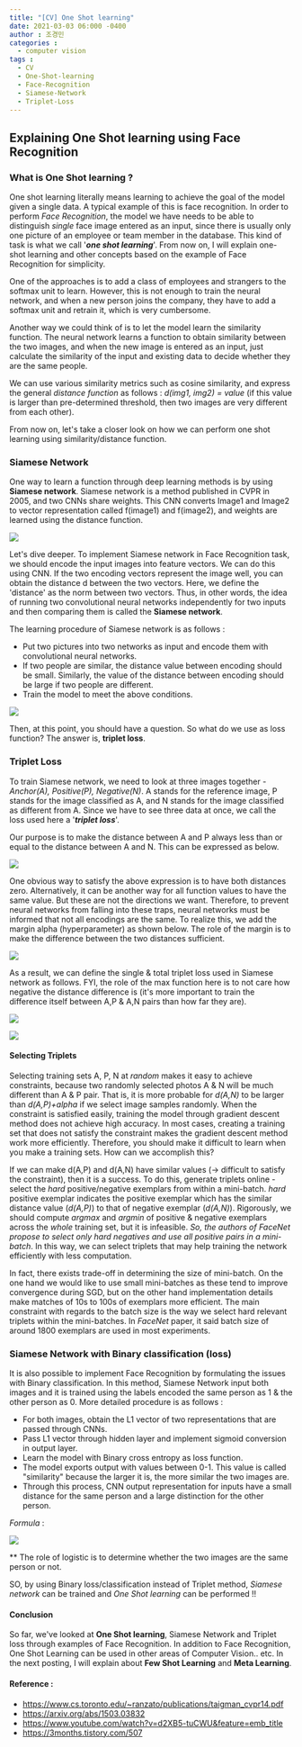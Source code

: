 ```yaml
---
title: "[CV] One Shot learning"
date: 2021-03-03 06:000 -0400
author : 조경민
categories :
  - computer vision
tags :
  - CV
  - One-Shot-learning
  - Face-Recognition
  - Siamese-Network
  - Triplet-Loss
---
```


## Explaining One Shot learning using Face Recognition



### What is One Shot learning ?

One shot learning literally means learning to achieve the goal of the model given a single data. A typical example of this is face recognition. In order to perform _Face Recognition_, the model we have needs to be able to distinguish _single_ face image entered as an input, since there is usually only one picture of an employee or team member in the database. This kind of task is what we call '**_one shot learning_**'. From now on, I will explain one-shot learning and other concepts based on the example of Face Recognition for simplicity.

One of the approaches is to add a class of employees and strangers to the softmax unit to learn. However, this is not enough to train the neural network, and when a new person joins the company, they have to add a softmax unit and retrain it, which is very cumbersome.

Another way we could think of is to let the model learn the similarity function. The neural network learns a function to obtain similarity between the two images, and when the new image is entered as an input, just calculate the similarity of the input and existing data to decide whether they are the same people.

We can use various similarity metrics such as cosine similarity, and express the general _distance function_ as follows : _d(img1, img2) = value_ (if this value is larger than pre-determined threshold, then two images are very different from each other). 

From now on, let's take a closer look on how we can perform one shot learning using similarity/distance function.





### Siamese Network

One way to learn a function through deep learning methods is by using **Siamese network**. Siamese network is a method published in CVPR in 2005, and two CNNs share weights. This CNN converts Image1 and Image2 to vector representation called f(image1) and f(image2), and weights are learned using the distance function.

![](https://t1.daumcdn.net/cfile/tistory/99F3A53C5E0B344411)



Let's dive deeper. To implement Siamese network in Face Recognition task, we should encode the input images into feature vectors. We can do this using CNN. If the two encoding vectors represent the image well, you can obtain the distance d between the two vectors. Here, we define the 'distance' as the norm between two vectors. Thus, in other words, the idea of running two convolutional neural networks independently for two inputs and then comparing them is called the **Siamese network**.

The learning procedure of Siamese network is as follows :

- Put two pictures into two networks as input and encode them with convolutional neural networks.
- If two people are similar, the distance value between encoding should be small. Similarly, the value of the distance between encoding should be large if two people are different.
- Train the model to meet the above conditions.

![](/assets/siamese2.png)



Then, at this point, you should have a question. So what do we use as loss function? The answer is, **triplet loss**.





### Triplet Loss

To train Siamese network, we need to look at three images together - _Anchor(A), Positive(P), Negative(N)_. A stands for the reference image, P stands for the image classified as A, and N stands for the image classified as different from A. Since we have to see three data at once, we call the loss used here a '_**triplet loss**_'.

Our purpose is to make the distance between A and P always less than or equal to the distance between A and N. This can be expressed as below.

![](/assets/loss1.png)



One obvious way to satisfy the above expression is to have both distances zero. Alternatively, it can be another way for all function values to have the same value. But these are not the directions we want. Therefore, to prevent neural networks from falling into these traps, neural networks must be informed that not all encodings are the same. To realize this, we add the margin alpha (hyperparameter) as shown below. The role of the margin is to make the difference between the two distances sufficient.

![](/assets/loss2.png)

As a result, we can define the single & total triplet loss used in Siamese network as follows. FYI, the role of the max function here is to not care how negative the distance difference is (it's more important to train the difference itself between A,P & A,N pairs than how far they are).

![](/assets/loss3.png)

![](/assets/loss4.png)





#### Selecting Triplets

Selecting training sets A, P, N at _random_ makes it easy to achieve constraints, because two randomly selected photos A & N will be much different than A & P pair. That is, it is more probable for _d(A,N)_ to be larger than _d(A,P)+alpha_ if we select image samples randomly. When the constraint is satisfied easily, training the model through gradient descent method does not achieve high accuracy. In most cases, creating a training set that does not satisfy the constraint makes the gradient descent method work more efficiently. Therefore, you should make it difficult to learn when you make a training sets. How can we accomplish this?

If we can make d(A,P) and d(A,N) have similar values (-> difficult to satisfy the constraint), then it is a success. To do this, generate triplets online - select the _hard_ positive/negative exemplars from within a mini-batch. _hard_ positive exemplar indicates the positive exemplar which has the similar distance value (_d(A,P)_) to that of negative exemplar (_d(A,N)_). Rigorously, we should compute _argmax_ and _argmin_ of positive & negative exemplars across the _whole_ training set, but it is infeasible. *So, the authors of _FaceNet_ propose to select only hard _negatives_ and use all positive pairs in a _mini-batch_*. In this way, we can select triplets that may help training the network efficiently with less computation.

In fact, there exists trade-off in determining the size of mini-batch. On the one hand we would like to use small mini-batches as these tend to improve convergence during SGD, but on the other hand implementation details make matches of 10s to 100s of exemplars more efficient. The main constraint with regards to the batch size is the way we select hard relevant triplets within the mini-batches. In _FaceNet_ paper, it said batch size of around 1800 exemplars are used in most experiments.





### Siamese Network with Binary classification (loss)

It is also possible to implement Face Recognition by formulating the issues with Binary classification. In this method, Siamese Network input both images and it is trained using the labels encoded the same person as 1 & the other person as 0. More detailed procedure is as follows :

- For both images, obtain the L1 vector of two representations that are passed through CNNs.
- Pass L1 vector through hidden layer and implement sigmoid conversion in output layer.
- Learn the model with Binary cross entropy as loss function.
- The model exports output with values between 0-1. This value is called "similarity" because the larger it is, the more similar the two images are.
- Through this process, CNN output representation for inputs have a small distance for the same person and a large distinction for the other person.



_Formula_ :

![](/assets/binary.png)

** The role of logistic is to determine whether the two images are the same person or not.



SO, by using Binary loss/classification instead of Triplet method, _Siamese network_ can be trained and _One Shot learning_ can be performed !!





#### Conclusion

So far, we've looked at **One Shot learning**, Siamese Network and Triplet loss through examples of Face Recognition. In addition to Face Recognition, One Shot Learning can be used in other areas of Computer Vision.. etc. In the next posting, I will explain about **Few Shot Learning** and **Meta Learning**.





#### Reference :

- https://www.cs.toronto.edu/~ranzato/publications/taigman_cvpr14.pdf
- https://arxiv.org/abs/1503.03832
- https://www.youtube.com/watch?v=d2XB5-tuCWU&feature=emb_title
- https://3months.tistory.com/507

